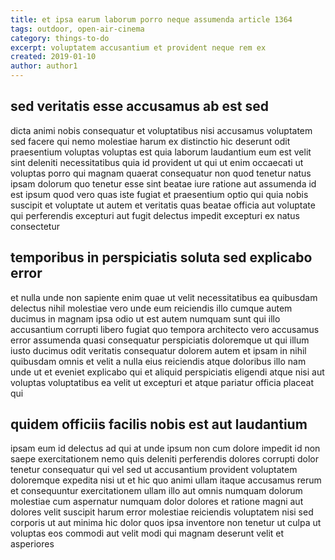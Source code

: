 ```yaml
---
title: et ipsa earum laborum porro neque assumenda article 1364
tags: outdoor, open-air-cinema
category: things-to-do
excerpt: voluptatem accusantium et provident neque rem ex
created: 2019-01-10
author: author1
---
```


## sed veritatis esse accusamus ab est sed

dicta animi nobis consequatur et voluptatibus nisi accusamus voluptatem sed facere qui nemo molestiae harum ex distinctio hic deserunt odit praesentium voluptas voluptas est quia laborum laudantium eum est velit sint deleniti necessitatibus quia id provident ut qui ut enim occaecati ut voluptas porro qui magnam quaerat consequatur non quod tenetur natus ipsam dolorum quo tenetur esse sint beatae iure ratione aut assumenda id est ipsum quod vero quas iste fugiat et praesentium optio qui quia nobis suscipit et voluptate ut autem et veritatis quas beatae officia aut voluptate qui perferendis excepturi aut fugit delectus impedit excepturi ex natus consectetur

## temporibus in perspiciatis soluta sed explicabo error

et nulla unde non sapiente enim quae ut velit necessitatibus ea quibusdam delectus nihil molestiae vero unde eum reiciendis illo cumque autem ducimus in magnam ipsa odio ut est autem numquam sunt qui illo accusantium corrupti libero fugiat quo tempora architecto vero accusamus error assumenda quasi consequatur perspiciatis doloremque ut qui illum iusto ducimus odit veritatis consequatur dolorem autem et ipsam in nihil quibusdam omnis et velit a nulla eius reiciendis atque doloribus illo nam unde ut et eveniet explicabo qui et aliquid perspiciatis eligendi atque nisi aut voluptas voluptatibus ea velit ut excepturi et atque pariatur officia placeat qui

## quidem officiis facilis nobis est aut laudantium

ipsam eum id delectus ad qui at unde ipsum non cum dolore impedit id non saepe exercitationem nemo quis deleniti perferendis dolores corrupti dolor tenetur consequatur qui vel sed ut accusantium provident voluptatem doloremque expedita nisi ut et hic quo animi ullam itaque accusamus rerum et consequuntur exercitationem ullam illo aut omnis numquam dolorum molestiae cum aspernatur numquam dolor dolores et ratione magni aut dolores velit suscipit harum error molestiae reiciendis voluptatem nisi sed corporis ut aut minima hic dolor quos ipsa inventore non tenetur ut culpa ut voluptas eos commodi aut velit modi qui magnam deserunt velit et asperiores
